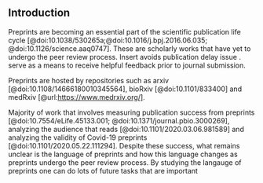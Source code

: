 ## Introduction

Preprints are becoming an essential part of the scientific publication life cycle [@doi:10.1038/530265a;@doi:10.1016/j.bpj.2016.06.035; @doi:10.1126/science.aaq0747].
These are scholarly works that have yet to undergo the peer review process.
Insert avoids publication delay issue . serve as a means to receive helpful feedback prior to journal submission.


Preprints are hosted by repositories such as arxiv [@doi:10.1108/14666180010345564], bioRxiv [@doi:10.1101/833400] and medRxiv [@url:https://www.medrxiv.org/].

Majority of work that involves measuring publication success from preprints [@doi:10.7554/eLife.45133.001; @doi:10.1371/journal.pbio.3000269], analyzing the audience that reads [@doi:10.1101/2020.03.06.981589] and analyzing the validity of 
Covid-19 preprints [@doi:10.1101/2020.05.22.111294].
Despite these success, what remains unclear is the language of preprints and how this language changes as preprints undergo the peer review process.
By studying the langauge of preprints one can do lots of future tasks that are important
